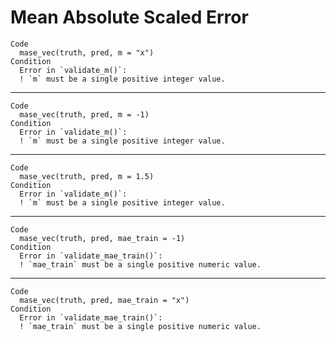 # Mean Absolute Scaled Error

    Code
      mase_vec(truth, pred, m = "x")
    Condition
      Error in `validate_m()`:
      ! `m` must be a single positive integer value.

---

    Code
      mase_vec(truth, pred, m = -1)
    Condition
      Error in `validate_m()`:
      ! `m` must be a single positive integer value.

---

    Code
      mase_vec(truth, pred, m = 1.5)
    Condition
      Error in `validate_m()`:
      ! `m` must be a single positive integer value.

---

    Code
      mase_vec(truth, pred, mae_train = -1)
    Condition
      Error in `validate_mae_train()`:
      ! `mae_train` must be a single positive numeric value.

---

    Code
      mase_vec(truth, pred, mae_train = "x")
    Condition
      Error in `validate_mae_train()`:
      ! `mae_train` must be a single positive numeric value.

